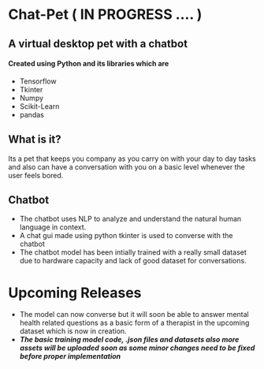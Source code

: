 # Chat-Pet ( IN PROGRESS .... )

## A virtual desktop pet with a chatbot

#### Created using Python and its libraries which are 
* Tensorflow
* Tkinter
* Numpy
* Scikit-Learn
* pandas

## What is it?

Its a pet that keeps you company as you carry on with your day to day tasks and also can have a conversation with you on a basic level whenever the user feels bored.

## Chatbot
* The chatbot uses NLP to analyze and understand the natural human language in context.
* A chat gui made using python tkinter is used to converse with the chatbot
* The chatbot model has been intially trained with a really small dataset due to hardware capacity and lack of good dataset for conversations.

# Upcoming Releases
* The model can now converse but it will soon be able to answer mental health related questions as a basic form of a therapist in the upcoming dataset which is now in creation.
* ***The basic training model code, .json files and datasets also more assets will be uploaded soon as some minor changes need to be fixed before proper implementation***


